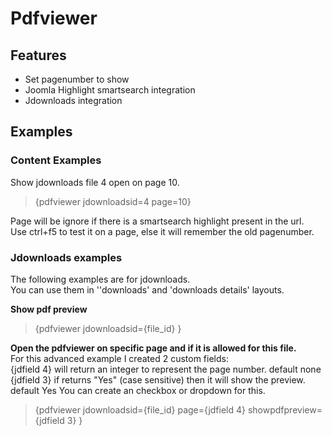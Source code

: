 # Pdfviewer

## Features

- Set pagenumber to show
- Joomla Highlight smartsearch integration
- Jdownloads integration

## Examples

### Content Examples

Show jdownloads file 4 open on page 10.  
>{pdfviewer jdownloadsid=4 page=10}

Page will be ignore if there is a smartsearch highlight present in the url.  
Use ctrl+f5 to test it on a page, else it will remember the old pagenumber.

### Jdownloads examples

The following examples are for jdownloads.  
You can use them in &#39;&#39;downloads&#39; and &#39;downloads details&#39; layouts.

**Show pdf preview**  
>{pdfviewer jdownloadsid={file\_id} }

**Open the pdfviewer on specific page and if it is allowed for this file.**  
For this advanced example I created 2 custom fields:  
{jdfield 4} will return an integer to represent the page number. default none 
{jdfield 3} if returns &quot;Yes&quot; (case sensitive) then it will show the preview. default Yes
You can create an checkbox or dropdown for this.

>{pdfviewer jdownloadsid={file\_id} page={jdfield 4} showpdfpreview={jdfield 3} }


